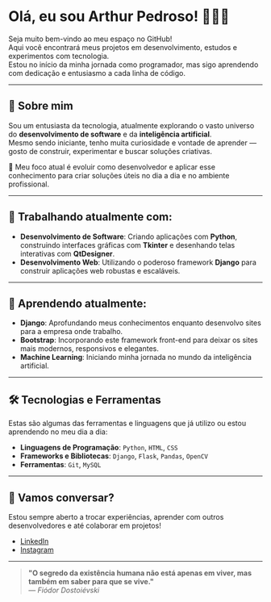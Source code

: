 # Olá, eu sou Arthur Pedroso! 👨‍💻🚀

Seja muito bem-vindo ao meu espaço no GitHub!  
Aqui você encontrará meus projetos em desenvolvimento, estudos e experimentos com tecnologia.  
Estou no início da minha jornada como programador, mas sigo aprendendo com dedicação e entusiasmo a cada linha de código.

---

## 🌟 Sobre mim

Sou um entusiasta da tecnologia, atualmente explorando o vasto universo do **desenvolvimento de software** e da **inteligência artificial**.  
Mesmo sendo iniciante, tenho muita curiosidade e vontade de aprender — gosto de construir, experimentar e buscar soluções criativas.

🎯 Meu foco atual é evoluir como desenvolvedor e aplicar esse conhecimento para criar soluções úteis no dia a dia e no ambiente profissional.

---

## 🔭 Trabalhando atualmente com:

- **Desenvolvimento de Software**: Criando aplicações com **Python**, construindo interfaces gráficas com **Tkinter** e desenhando telas interativas com **QtDesigner**.
- **Desenvolvimento Web**: Utilizando o poderoso framework **Django** para construir aplicações web robustas e escaláveis.

---

## 🌱 Aprendendo atualmente:

- **Django**: Aprofundando meus conhecimentos enquanto desenvolvo sites para a empresa onde trabalho.
- **Bootstrap**: Incorporando este framework front-end para deixar os sites mais modernos, responsivos e elegantes.
- **Machine Learning**: Iniciando minha jornada no mundo da inteligência artificial.

---

## 🛠️ Tecnologias e Ferramentas

Estas são algumas das ferramentas e linguagens que já utilizo ou estou aprendendo no meu dia a dia:

- **Linguagens de Programação**: `Python`, `HTML`, `CSS`
- **Frameworks e Bibliotecas**: `Django`, `Flask`, `Pandas`, `OpenCV`
- **Ferramentas**: `Git`, `MySQL`

---

## 💬 Vamos conversar?

Estou sempre aberto a trocar experiências, aprender com outros desenvolvedores e até colaborar em projetos!

- [LinkedIn]([https://www.linkedin.com/in/seu-usuario/](https://www.linkedin.com/in/arthur-almeida-pedroso-133a8a285?utm_source=share&utm_campaign=share_via&utm_content=profile&utm_medium=android_app))
- [Instagram]([https://instagram.com/seu_usuario](https://www.instagram.com/arthur_pdroso/profilecard/?igsh=MTd4YjRydXZjdXlxbw==))

---


> **"O segredo da existência humana não está apenas em viver, mas também em saber para que se vive."**  
> — *Fiódor Dostoiévski*


